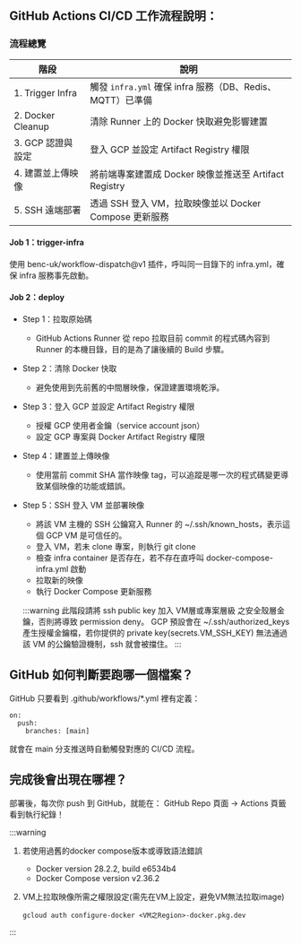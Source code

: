 ## GitHub Actions CI/CD 工作流程說明：

### 流程總覽
| 階段                | 說明                                           |
| ----------------- | -------------------------------------------- |
| 1. Trigger Infra  | 觸發 `infra.yml` 確保 infra 服務（DB、Redis、MQTT）已準備 |
| 2. Docker Cleanup | 清除 Runner 上的 Docker 快取避免影響建置                 |
| 3. GCP 認證與設定      | 登入 GCP 並設定 Artifact Registry 權限              |
| 4. 建置並上傳映像        | 將前端專案建置成 Docker 映像並推送至 Artifact Registry     |
| 5. SSH 遠端部署       | 透過 SSH 登入 VM，拉取映像並以 Docker Compose 更新服務      |

#### Job 1：trigger-infra
使用 benc-uk/workflow-dispatch@v1 插件，呼叫同一目錄下的 infra.yml，確保 infra 服務事先啟動。

#### Job 2：deploy
- Step 1：拉取原始碼
  - GitHub Actions Runner 從 repo 拉取目前 commit 的程式碼內容到 Runner 的本機目錄，目的是為了讓後續的 Build 步驟。


- Step 2：清除 Docker 快取
  - 避免使用到先前舊的中間層映像，保證建置環境乾淨。


- Step 3：登入 GCP 並設定 Artifact Registry 權限
  - 授權 GCP 使用者金鑰（service account json）
  - 設定 GCP 專案與 Docker Artifact Registry 權限


- Step 4：建置並上傳映像
  - 使用當前 commit SHA 當作映像 tag，可以追蹤是哪一次的程式碼變更導致某個映像的功能或錯誤。


- Step 5：SSH 登入 VM 並部署映像
  - 將該 VM 主機的 SSH 公鑰寫入 Runner 的 ~/.ssh/known_hosts，表示這個 GCP VM 是可信任的。
  - 登入 VM，若未 clone 專案，則執行 git clone
  - 檢查 infra container 是否存在，若不存在直呼叫 docker-compose-infra.yml 啟動
  - 拉取新的映像
  - 執行 Docker Compose 更新服務
  
  :::warning
    此階段請將 ssh public key 加入 VM層或專案層級 之安全殼層金鑰，否則將導致 permission deny。
    GCP 預設會在 ~/.ssh/authorized_keys 產生授權金鑰檔，若你提供的 private key(secrets.VM_SSH_KEY) 無法通過該 VM 的公鑰驗證機制，ssh 就會被擋住。
  :::


## GitHub 如何判斷要跑哪一個檔案？
GitHub 只要看到 .github/workflows/*.yml 裡有定義：
```text
on:
  push:
    branches: [main]
```
就會在 main 分支推送時自動觸發對應的 CI/CD 流程。

## 完成後會出現在哪裡？
部署後，每次你 push 到 GitHub，就能在：
GitHub Repo 頁面 → Actions 頁籤看到執行紀錄！


:::warning
  1. 若使用過舊的docker compose版本或導致語法錯誤 
     - Docker version 28.2.2, build e6534b4
     - Docker Compose version v2.36.2
  
  2. VM上拉取映像所需之權限設定(需先在VM上設定，避免VM無法拉取image)
     ```text
     gcloud auth configure-docker <VM之Region>-docker.pkg.dev
     ```
:::

